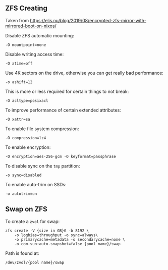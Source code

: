 ## ZFS Creating

Taken from <https://elis.nu/blog/2019/08/encrypted-zfs-mirror-with-mirrored-boot-on-nixos/>

Disable ZFS automatic mounting:

   `-O mountpoint=none`

Disable writing access time:

   `-O atime=off`

Use 4K sectors on the drive, otherwise you can get really bad performance:

   `-o ashift=12`

This is more or less required for certain things to not break:

   `-O acltype=posixacl`

To improve performance of certain extended attributes:

   `-O xattr=sa`

To enable file system compression:

   `-O compression=lz4`

To enable encryption:

   `-O encryption=aes-256-gcm -O keyformat=passphrase`

To disable sync on the `tmp` partition:

   `-o sync=disabled`

To enable auto-trim on SSDs:

   `-o autotrim=on`

## Swap on ZFS

To create a `zvol` for swap:

```
zfs create -V {size in GB}G -b 8192 \
    -o logbias=throughput -o sync=always\
    -o primarycache=metadata -o secondarycache=none \
    -o com.sun:auto-snapshot=false {pool name}/swap
```

Path is found at:

```
/dev/zvol/{pool name}/swap
```
